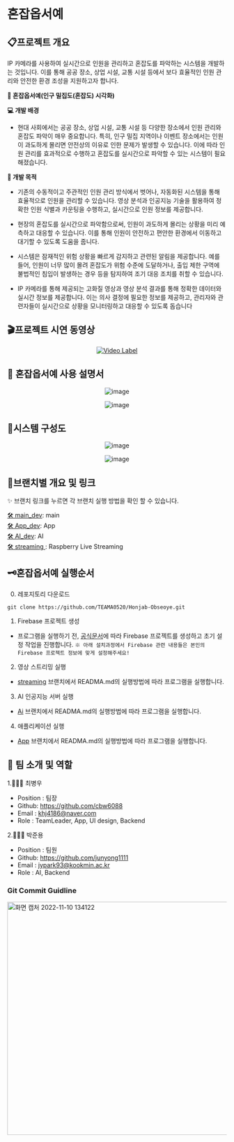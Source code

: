 # 혼잡옵서예


## 📋프로젝트 개요
 IP 카메라를 사용하여 실시간으로 인원을 관리하고 혼잡도를 파악하는 시스템을 개발하는 것입니다. 이를 통해 공공 장소, 상업 시설, 교통 시설 등에서 보다 효율적인 인원 관리와 안전한 환경 조성을 지원하고자 합니다.

**👀 혼잡옵서예(인구 밀집도(혼잡도) 시각화)**

**💻 개발 배경**

- 현대 사회에서는 공공 장소, 상업 시설, 교통 시설 등 다양한 장소에서 인원 관리와 혼잡도 파악이 매우 중요합니다. 특히, 인구 밀집 지역이나 이벤트 장소에서는 인원이 과도하게 몰리면 안전상의 이유로 인한 문제가 발생할 수 있습니다. 이에 따라 인원 관리를 효과적으로 수행하고 혼잡도를 실시간으로 파악할 수 있는 시스템이 필요해졌습니다.

**📌 개발 목적**

- 기존의 수동적이고 주관적인 인원 관리 방식에서 벗어나, 자동화된 시스템을 통해 효율적으로 인원을 관리할 수 있습니다. 영상 분석과 인공지능 기술을 활용하여 정확한 인원 식별과 카운팅을 수행하고, 실시간으로 인원 정보를 제공합니다.

- 현장의 혼잡도를 실시간으로 파악함으로써, 인원이 과도하게 몰리는 상황을 미리 예측하고 대응할 수 있습니다. 이를 통해 인원이 안전하고 편안한 환경에서 이동하고 대기할 수 있도록 도움을 줍니다.

- 시스템은 잠재적인 위험 상황을 빠르게 감지하고 관련된 알림을 제공합니다. 예를 들어, 인원이 너무 많이 몰려 혼잡도가 위험 수준에 도달하거나, 출입 제한 구역에 불법적인 침입이 발생하는 경우 등을 탐지하여 조기 대응 조치를 취할 수 있습니다.

- IP 카메라를 통해 제공되는 고화질 영상과 영상 분석 결과를 통해 정확한 데이터와 실시간 정보를 제공합니다. 이는 의사 결정에 필요한 정보를 제공하고, 관리자와 관련자들이 실시간으로 상황을 모니터링하고 대응할 수 있도록 돕습니다


## 🎬프로젝트 시연 동영상

 <div align="center">
 
 [![Video Label](https://img.youtube.com/vi/XoG1P_lgCXY/0.jpg)](https://youtu.be/XoG1P_lgCXY)


</div>

## 📲 혼잡옵서예 사용 설명서 

<div align="center">


![image](https://github.com/cbw6088/c2022/assets/99342700/65dd0b2a-d06e-4081-a762-00969603cb0f)

![image](https://github.com/cbw6088/c2022/assets/99342700/5b398b6a-b107-43d7-b02d-6b009c8b053e)
</div>



## 🔎시스템 구성도

<div align="center">

![image](https://github.com/cbw6088/c2022/assets/99342700/cfefe84d-98b9-4321-b4a6-defcacdfd99f)

![image](https://github.com/cbw6088/c2022/assets/99342700/04368c48-2873-4ba2-b7a1-2d43e7b63ca5)
</div>


## 📂브랜치별 개요 및 링크

✨ 브랜치 링크를 누르면 각 브랜치 실행 방법을 확인 할 수 있습니다.


[🛠 main_dev](https://github.com/Winter-Toy-Project/Honjab-Obseoye): main  
[🛠 App_dev](https://github.com/Winter-Toy-Project/Honjab-Obseoye/tree/App): App  
[🛠 AI_dev](https://github.com/Winter-Toy-Project/Honjab-Obseoye/tree/Ai): AI  
[🛠 streaming ](https://github.com/Winter-Toy-Project/Honjab-Obseoye/tree/streaming): Raspberry Live Streaming  

## 🗝️혼잡옵서예 실행순서

0. 레포지토리 다운로드

```shell
git clone https://github.com/TEAMA0520/Honjab-Obseoye.git
```

1. Firebase 프로젝트 생성

- 프로그램을 실행하기 전, [공식문서](https://firebase.google.com/)에 따라 Firebase 프로젝트를 생성하고 초기 설정 작업을 진행합니다. `※ 아래 설치과정에서 Firebase 관련 내용들은 본인의 Firebase 프로젝트 정보에 맞게 설정해주세요!`

2. 영상 스트리밍 실행

- [streaming](https://github.com/TEAMA0520/Honjab-Obseoye/tree/streaming) 브랜치에서 READMA.md의 실행방법에 따라 프로그램을 실행합니다.



3. AI 인공지능 서버 실행

- [Ai](https://github.com/TEAMA0520/Honjab-Obseoye/tree/Ai) 브랜치에서 READMA.md의 실행방법에 따라 프로그램을 실행합니다.


4. 애플리케이션 실행

- [App](https://github.com/TEAMA0520/Honjab-Obseoye/tree/App) 브랜치에서 READMA.md의 실행방법에 따라 프로그램을 실행합니다.

## 🦉 팀 소개 및 역할

1.🧑🏻‍💻 최병우

- Position : 팀장
- Github: <https://github.com/cbw6088>
- Email : khj4186@naver.com
- Role : TeamLeader, App, UI design, Backend

2.👨🏾‍💻 박준용

- Position : 팀원
- Github: <https://github.com/junyong1111>
- Email : jypark93@kookmin.ac.kr
- Role : AI, Backend




### Git Commit Guidline


<img width="535" alt="화면 캡처 2022-11-10 134122" src="https://user-images.githubusercontent.com/85275893/201002326-84ab80ac-af5f-4b58-b216-26341ddd6079.png">
